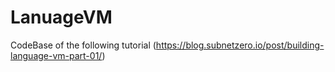 # LanuageVM

CodeBase of the following tutorial (https://blog.subnetzero.io/post/building-language-vm-part-01/)
